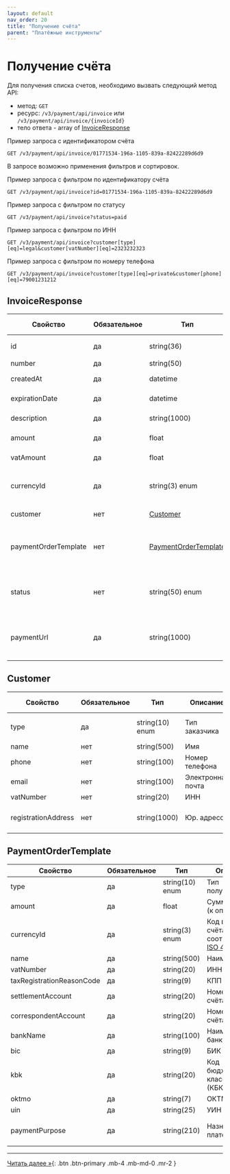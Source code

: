 ```yaml
---
layout: default
nav_order: 20
title: "Получение счёта"
parent: "Платёжные инструменты"
---
```


# Получение счёта

Для получения списка счетов, необходимо вызвать следующий метод API:

- метод: `GET`
- ресурс: `/v3/payment/api/invoice` или `/v3/payment/api/invoice/{invoiceId}`
- тело ответа - array of [InvoiceResponse](/docs/payment/get/#invoiceresponse)


Пример запроса с идентификатором счёта
```
GET /v3/payment/api/invoice/01771534-196a-1105-839a-82422289d6d9
```

В запросе возможно применения фильтров и сортировок.

Пример запроса с фильтром по идентификатору счёта
```
GET /v3/payment/api/invoice?id=01771534-196a-1105-839a-82422289d6d9
```

Пример запроса с фильтром по статусу
```
GET /v3/payment/api/invoice?status=paid
```

Пример запроса с фильтром по ИНН
```
GET /v3/payment/api/invoice?customer[type][eq]=legal&customer[vatNumber][eq]=2323232323
```

Пример запроса с фильтром по номеру телефона
```
GET /v3/payment/api/invoice?customer[type][eq]=private&customer[phone][eq]=79001231212
```


## InvoiceResponse

| Свойство             | Обязательное | Тип                           | Описание                                                                | Пример значения                        |
|----------------------|--------------|-------------------------------|-------------------------------------------------------------------------|----------------------------------------|
| id                   | да           | string(36)                    | Идентификатор счёта                                                     | `01771534-1a57-f184-dee3-ebeb91dded76` |
| number               | да           | string(50)                    | Номер счёта                                                             | `123-123212`                           |
| createdAt            | да           | datetime                      | Дата создания счёта                                                     | `2023-12-22T00:00:00+00:00`            |
| expirationDate       | да           | datetime                      | Срок оплаты счёта                                                       | `2023-12-25T00:00:00+00:00`            |
| description          | да           | string(1000)                  | Описание счёта                                                          | `Оплата номера в отеле`                |
| amount               | да           | float                         | Сумма счёта (к оплате)                                                  | `19658.45`                             |
| vatAmount            | да           | float                         | Сумма НДС в счёте                                                       | `156.56`                               |
| currencyId           | да           | string(3) enum                | Код валюты счёта в соответствии с [ISO 4217](/docs/dictionary/iso4217/) | `RUB`, `USD`,`EUR`, `GBP`              |
| customer             | нет          | [Customer](#customer)         | Информация о плательщике                                                |                                        |
| paymentOrderTemplate | нет          | [PaymentOrderTemplate](#paymentordertemplate) | Шаблон платёжного поручения (детали платежа)            |                                        |
| status               | нет          | string(50) enum               | Статус оплаты счёта (paid, pending, canceled, partial)                  | `paid`                                 |
| paymentUrl           | да           | string(1000)                  | Ссылка для перехода на платёжный шлюз на страницу счёта                 |                                        |

## Customer

| Свойство            | Обязательное | Тип             | Описание          | Пример значения                                      |
|---------------------|--------------|-----------------|-------------------|------------------------------------------------------|
| type                | да           | string(10) enum | Тип заказчика     | `legal` - юр. лицо, `private` - физ лицо             |
| name                | нет          | string(500)     | Имя               | `Peter`                                              |
| phone               | нет          | string(100)     | Номер телефона    | `79001112233`                                        |
| email               | нет          | string(100)     | Электронная почта | `peter@domain.com`                                   |
| vatNumber           | нет          | string(20)      | ИНН               | `7710044140`                                         |
| registrationAddress | нет          | string(1000)    | Юр. адресс        | `190000, Санкт-Петербург, Невский пр. 147, офис 321` |

## PaymentOrderTemplate

| Свойство                  | Обязательное | Тип             | Описание           | Пример значения                                                |
|---------------------------|--------------|-----------------|--------------------|----------------------------------------------------------------|
| type                      | да           | string(10) enum | Тип получателя     | `legal` - юр. лицо, `private` - физ лицо                       |
| amount                    | да           | float           | Сумма счёта (к оплате) | `19658.45`                                                 |
| currencyId                | да           | string(3) enum  | Код валюты счёта в соответствии с [ISO 4217](/docs/dictionary/iso4217/) | `RUB`, `USD`,`EUR`, `GBP`              |
| name                      | да           | string(500)     | Наименование       | `ООО Ромашка`                                                  |
| vatNumber                 | да           | string(20)      | ИНН                | `7710044140`                                                   |
| taxRegistrationReasonCode | да           | string(9)       | КПП                | `770001001`                                                    |
| settlementAccount         | да           | string(20)      | Номер расчт. счёта | `40702810800190000253`                                         |
| correspondentAccount      | да           | string(20)      | Номер корр. счёта  | `30101810700000000187`                                         |
| bankName                  | да           | string(100)     | Наименование банка | `ПАО ВТБ`                                                      |
| bic                       | да           | string(9)       | БИК                | `044039142`                                                    |
| kbk                       | да           | string(20)      | Код бюджетной классификации (КБК) | `18210501011011000110`                          |
| oktmo                     | да           | string(7)       | ОКТМО              | `40000000`                                                     |
| uin                       | да           | string(25)      | УИН                | `34934876203474`                                               |
| paymentPurpose            | да           | string(210)     | Назначение платежа | `Оплата по счёту №10-2946153 за авиабилеты, НДС не выделяется` |



---

[Читать далее &raquo;](/docs/payment/confirm_payment){: .btn .btn-primary .mb-4 .mb-md-0 .mr-2 }
